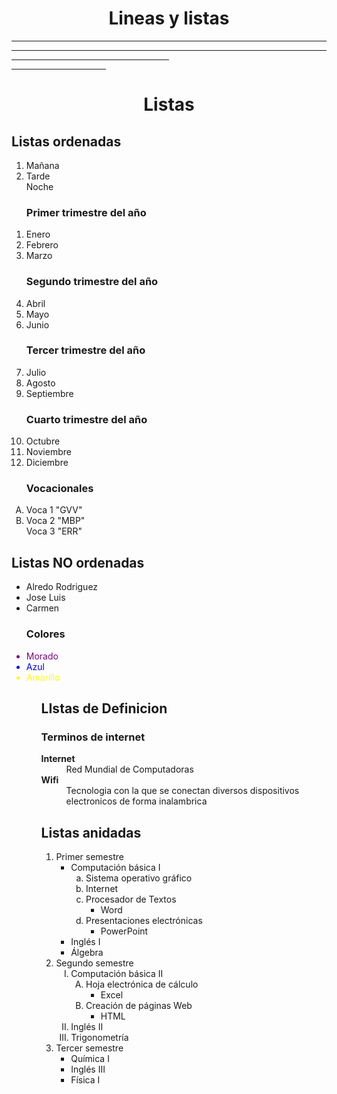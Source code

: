 <html>
<head>
        <title>Listas y Lineas</title>
</head>
<body>
<h1><center>Lineas y listas</center></h1>
<hr>
<hr size="5" color="green">
<hr width="50%  align="left">
<hr size="10" color="pink" width="30%" align="right">

<h1><center>Listas</center></h1>

<h2>Listas ordenadas</h2>

<ol>
<li>Mañana</li>
<li>Tarde</li
<li>Noche</li>
</ol>

<ol><h3>Primer trimestre del año </h3>
<li>Enero</li>
<li>Febrero</li>
<li>Marzo</li>
</ol>

<ol><h3>Segundo trimestre del año</h3>
<li value="4">Abril</li>
<li>Mayo</li>
<li>Junio</li>
</ol>

<ol><h3>Tercer trimestre del año</h3>
<li value="7">Julio</li>
<li>Agosto</li>
<li>Septiembre</li>
</ol>

<ol><h3>Cuarto trimestre del año</h3>
<li value="10">Octubre</li>
<li>Noviembre</li>
<li>Diciembre</li>
</ol>

<ol type="A"><h3>Vocacionales</h3>
<li>Voca 1 "GVV"</li>
<li>Voca 2 "MBP"</li
<li>Voca 3 "ERR"</li>
</ol>

<h2>Listas NO ordenadas</h2>

<ul>
<li>Alredo Rodriguez</li>
<li>Jose Luis</li>
<li>Carmen</li>
</ul>

<ul tyoe="square"><h3>Colores</h3>
<font color="purple"><li>Morado</li></font>
<font color="blue"><li>Azul</li></font>
<font color="yellow"><li>Amarillo</li></font>
<ul>

<h2>LIstas de Definicion</h2>

<dl><h3>Terminos de internet</h3>

<dt><b>Internet</dt></b>
<dd>Red Mundial  de Computadoras</dd>

<dt><b>Wifi</dt></b>
<dd>Tecnologia con la que se conectan diversos dispositivos electronicos de forma inalambrica</dd>
</dl>

<h2>Listas anidadas</h2>
    <ol>
        <li>Primer semestre
            <ul>
                <li>Computación básica I
                    <ol type="a">
                        <li>Sistema operativo gráfico</li>
                        <li>Internet</li>
                        <li>Procesador de Textos
                            <ul>
                                <li>Word</li>
                            </ul>
                        </li>
                        <li>Presentaciones electrónicas
                            <ul>
                                <li>PowerPoint</li>
                            </ul>
                        </li>
                    </ol>
                </li>
                <li>Inglés I</li>
                <li>Álgebra</li>
            </ul>
        </li>
        <li>Segundo semestre
            <ol type="I">
                <li>Computación básica II
                    <ol type="A">
                        <li>Hoja electrónica de cálculo
                            <ul>
                                <li>Excel</li>
                            </ul>
                        </li>
                        <li>Creación de páginas Web
                            <ul>
                                <li>HTML</li>
                            </ul>
                        </li>
                    </ol>
                </li>
                <li>Inglés II</li>
                <li>Trigonometría</li>
            </ol>
        </li>
        <li>Tercer semestre
            <ul>
                <li>Química I</li>
                <li>Inglés III</li>
                <li>Física I</li>
            </ul>
        </li>
    </ol>







































</body>
</html>
